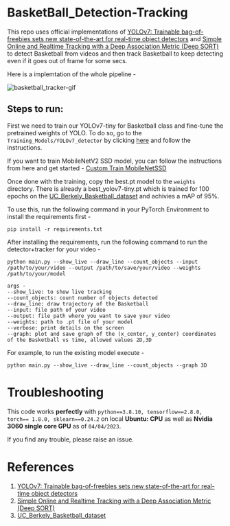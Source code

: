 # BasketBall_Detection-Tracking

This repo uses official implementations of [YOLOv7: Trainable bag-of-freebies sets new state-of-the-art for real-time object detectors](https://github.com/WongKinYiu/yolov7) and [Simple Online and Realtime Tracking with a Deep Association Metric (Deep SORT)](https://github.com/nwojke/deep_sort)  to detect Basketball from videos and then track Basketball to keep detecting even if it goes out of frame for some secs.

Here is a implemtation of the whole pipeline - 

![basketball_tracker-gif](https://user-images.githubusercontent.com/69648635/229661446-6f088b4d-21e7-487e-864b-97e86ec9788d.gif)


## Steps to run:
First we need to train our YOLOv7-tiny for Basketball class and fine-tune the pretrained weights of YOLO.
To do so, go to the `Training_Models/YOLOv7_detector` by clicking [here](https://github.com/Srijan221/BasketBall_Detection-Tracking/blob/main/Training%20Models/YOLOv7_detector/Readme.md) and follow the instructions.

If you want to train MobileNetV2 SSD model, you can follow the instructions from here and get started - [Custom Train MobileNetSSD](https://github.com/Srijan221/BasketBall_Detection-Tracking/blob/main/Training%20Models/SSD_object_detector/BasketBall_detection/Readme.md)

Once done with the training, copy the best.pt model to the `weights` directory. There is already a best_yolov7-tiny.pt which is trained for 100 epochs on the [UC_Berkely_Basketball_dataset](https://universe.roboflow.com/uc-berkely-w210-tracer/tracer-basketball) and achivies a mAP of 95%.

To use this, run the following command in your PyTorch Environment to install the requirements first - 

```
pip install -r requirements.txt
```

After installing the requirements, run the following command to run the detector+tracker for your video - 

```
python main.py --show_live --draw_line --count_objects --input /path/to/your/video --output /path/to/save/your/video --weights /path/to/your/model
```
```
args - 
--show_live: to show live tracking
--count_objects: count number of objects detected
--draw_line: draw trajectory of the Basketball
--input: file path of your video
--output: file path where you want to save your video
--weights: path to .pt file of your model
--verbose: print details on the screen
--graph: plot and save graph of the (x_center, y_center) coordinates of the Basketball vs time, allowed values 2D,3D
```

For example, to run the existing model execute - 

```
python main.py --show_live --draw_line --count_objects --graph 3D

```

# Troubleshooting
This code works **perfectly** with `python==3.8.10, tensorflow==2.8.0, torch== 1.8.0, sklearn==0.24.2` on local **Ubuntu: CPU** as well as **Nvidia 3060 single core GPU** as of `04/04/2023`.

If you find any trouble, please raise an issue.


# References
1. [YOLOv7: Trainable bag-of-freebies sets new state-of-the-art for real-time object detectors](https://github.com/WongKinYiu/yolov7)
2. [Simple Online and Realtime Tracking with a Deep Association Metric (Deep SORT)](https://github.com/nwojke/deep_sort)
3. [UC_Berkely_Basketball_dataset](https://universe.roboflow.com/uc-berkely-w210-tracer/tracer-basketball)
